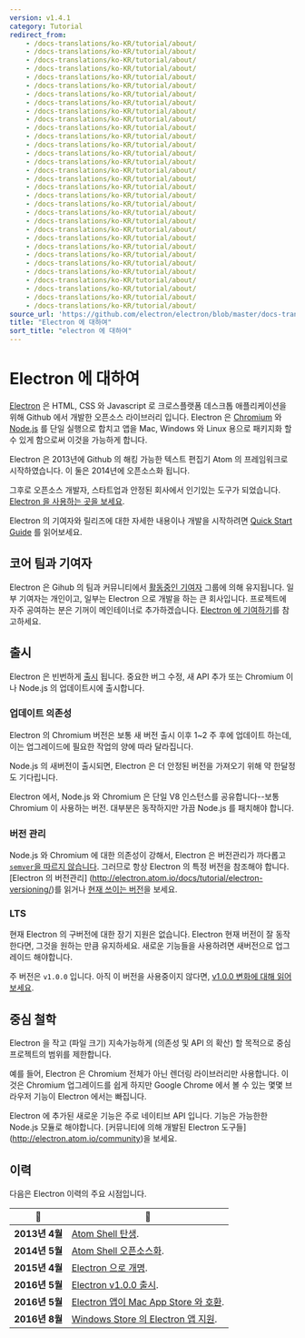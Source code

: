 ```yaml
---
version: v1.4.1
category: Tutorial
redirect_from:
    - /docs-translations/ko-KR/tutorial/about/
    - /docs-translations/ko-KR/tutorial/about/
    - /docs-translations/ko-KR/tutorial/about/
    - /docs-translations/ko-KR/tutorial/about/
    - /docs-translations/ko-KR/tutorial/about/
    - /docs-translations/ko-KR/tutorial/about/
    - /docs-translations/ko-KR/tutorial/about/
    - /docs-translations/ko-KR/tutorial/about/
    - /docs-translations/ko-KR/tutorial/about/
    - /docs-translations/ko-KR/tutorial/about/
    - /docs-translations/ko-KR/tutorial/about/
    - /docs-translations/ko-KR/tutorial/about/
    - /docs-translations/ko-KR/tutorial/about/
    - /docs-translations/ko-KR/tutorial/about/
    - /docs-translations/ko-KR/tutorial/about/
    - /docs-translations/ko-KR/tutorial/about/
    - /docs-translations/ko-KR/tutorial/about/
    - /docs-translations/ko-KR/tutorial/about/
    - /docs-translations/ko-KR/tutorial/about/
    - /docs-translations/ko-KR/tutorial/about/
    - /docs-translations/ko-KR/tutorial/about/
    - /docs-translations/ko-KR/tutorial/about/
    - /docs-translations/ko-KR/tutorial/about/
    - /docs-translations/ko-KR/tutorial/about/
    - /docs-translations/ko-KR/tutorial/about/
    - /docs-translations/ko-KR/tutorial/about/
    - /docs-translations/ko-KR/tutorial/about/
    - /docs-translations/ko-KR/tutorial/about/
    - /docs-translations/ko-KR/tutorial/about/
    - /docs-translations/ko-KR/tutorial/about/
    - /docs-translations/ko-KR/tutorial/about/
    - /docs-translations/ko-KR/tutorial/about/
source_url: 'https://github.com/electron/electron/blob/master/docs-translations/ko-KR/tutorial/about.md'
title: "Electron 에 대하여"
sort_title: "electron 에 대하여"
---
```


# Electron 에 대하여

[Electron](http://electron.atom.io) 은 HTML, CSS 와 Javascript 로 크로스플랫폼
데스크톱 애플리케이션을 위해 Github 에서 개발한 오픈소스 라이브러리 입니다.
Electron 은 [Chromium](https://www.chromium.org/Home) 와
[Node.js](https://nodejs.org) 를 단일 실행으로 합치고 앱을 Mac, Windows 와
Linux 용으로 패키지화 할 수 있게 함으로써 이것을 가능하게 합니다.

Electron 은 2013년에 Github 의 해킹 가능한 텍스트 편집기 Atom 의 프레임워크로
시작하였습니다. 이 둘은 2014년에 오픈소스화 됩니다.

그후로 오픈소스 개발자, 스타트업과 안정된 회사에서 인기있는 도구가 되었습니다.
[Electron 을 사용하는 곳을 보세요](/apps).

Electron 의 기여자와 릴리즈에 대한 자세한 내용이나 개발을 시작하려면
[Quick Start Guide](http://tinydew4.github.io/electron-ko/docs/tutorial/quick-start) 를 읽어보세요.

## 코어 팀과 기여자

Electron 은 Gihub 의 팀과 커뮤니티에서
[활동중인 기여자](https://github.com/electron/electron/graphs/contributors)
그룹에 의해 유지됩니다. 일부 기여자는 개인이고, 일부는 Electron 으로 개발을
하는 큰 회사입니다. 프로젝트에 자주 공여하는 분은 기꺼이 메인테이너로
추가하겠습니다.
[Electron 에 기여하기](http://tinydew4.github.io/electron-ko/docs/project/CONTRIBUTING)를 참고하세요.

## 출시

Electron 은 빈번하게 [출시](https://github.com/electron/electron/releases)
됩니다. 중요한 버그 수정, 새 API 추가 또는 Chromium 이나 Node.js 의
업데이트시에 출시합니다.

### 업데이트 의존성

Electron 의 Chromium 버전은 보통 새 버전 출시 이후 1~2 주 후에 업데이트 하는데,
이는 업그레이드에 필요한 작업의 양에 따라 달라집니다.

Node.js 의 새버전이 출시되면, Electron 은 더 안정된 버전을 가져오기 위해 약
한달정도 기다립니다.

Electron 에서, Node.js 와 Chromium 은 단일 V8 인스턴스를 공유합니다--보통
Chromium 이 사용하는 버전. 대부분은 동작하지만 가끔 Node.js 를 패치해야 합니다.


### 버전 관리

Node.js 와 Chromium 에 대한 의존성이 강해서, Electron 은 버전관리가 까다롭고
[`semver`을 따르지 않습니다](http://semver.org). 그러므로 항상 Electron 의 특정
버전을 참조해야 합니다. [Electron 의 버전관리]
(http://electron.atom.io/docs/tutorial/electron-versioning/)를 읽거나
[현재 쓰이는 버전](https://electron.atom.io/#electron-versions)을 보세요.

### LTS

현재 Electron 의 구버전에 대한 장기 지원은 없습니다. Electron 현재 버전이 잘
동작한다면, 그것을 원하는 만큼 유지하세요. 새로운 기능들을 사용하려면
새버전으로 업그레이드 해야합니다.

주 버전은 `v1.0.0` 입니다. 아직 이 버전을 사용중이지 않다면,
[v1.0.0 변화에 대해 읽어보세요](http://electron.atom.io/blog/2016/05/11/electron-1-0).

## 중심 철학

Electron 을 작고 (파일 크기) 지속가능하게 (의존성 및 API 의 확산) 할 목적으로
중심 프로젝트의 범위를 제한합니다.

예를 들어, Electron 은 Chromium 전체가 아닌 렌더링 라이브러리만 사용합니다.
이것은 Chromium 업그레이드를 쉽게 하지만 Google Chrome 에서 볼 수 있는 몇몇
브라우저 기능이 Electron 에서는 빠집니다.

Electron 에 추가된 새로운 기능은 주로 네이티브 API 입니다. 기능은 가능한한
Node.js 모듈로 해야합니다. [커뮤니티에 의해 개발된 Electron 도구들]
(http://electron.atom.io/community)을 보세요.

## 이력

다음은 Electron 이력의 주요 시점입니다.

| :calendar: | :tada: |
| --- | --- |
| **2013년 4월**| [Atom Shell 탄생](https://github.com/electron/electron/commit/6ef8875b1e93787fa9759f602e7880f28e8e6b45).|
| **2014년 5월** | [Atom Shell 오픈소스화](http://blog.atom.io/2014/05/06/atom-is-now-open-source.html). |
| **2015년 4월** | [Electron 으로 개명](https://github.com/electron/electron/pull/1389). |
| **2016년 5월** | [Electron v1.0.0 출시](http://electron.atom.io/blog/2016/05/11/electron-1-0).|
| **2016년 5월** | [Electron 앱이 Mac App Store 와 호환](http://electron.atom.io/docs/tutorial/mac-app-store-submission-guide).|
| **2016년 8월** | [Windows Store 의 Electron 앱 지원](http://electron.atom.io/docs/tutorial/windows-store-guide).|

